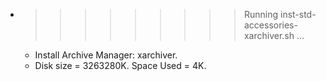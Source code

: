 * >>>>>>>>> Running inst-std-accessories-xarchiver.sh ...
  * Install Archive Manager: xarchiver.
  * Disk size = 3263280K. Space Used = 4K.
